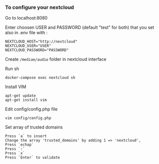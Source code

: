 ### To configure your nextcloud 

Go to localhost:8080

Enter choosen USER and PASSWORD (default "test" for both) that you set also in .env file with :

```console
NEXTCLOUD_HOST="http://nextcloud"
NEXTCLOUD_USER="USER"
NEXTCLOUD_PASSWORD="PASSWORD"
````

Create `/mediae/audio` folder in nextcloud interface 

Run sh 

```console
docker-compose exec nextcloud sh
````
Install VIM

```console
apt-get update
apt-get install vim
````
Edit config/config.php file

```console
vim config/config.php
````
Set array of trusted domains 

```console
Press `a` to insert 
Change the array 'trusted_domains' by adding 1 => 'nextcloud', 
Press `echap` 
Press `:` 
Press `x` 
Press `Enter` to validate 
````
